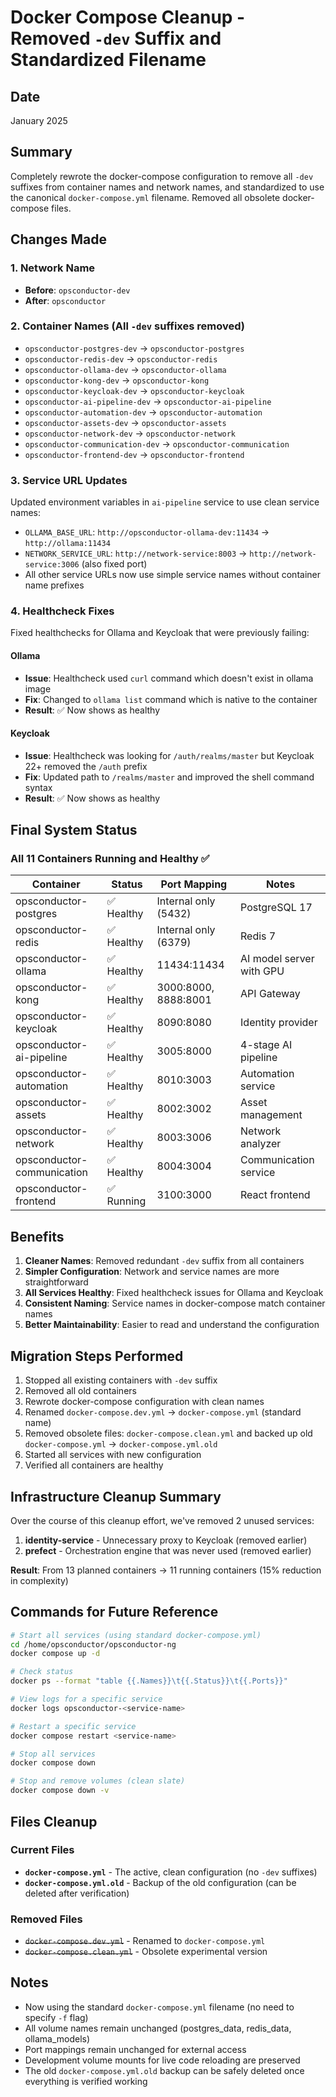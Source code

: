 # Docker Compose Cleanup - Removed `-dev` Suffix and Standardized Filename

## Date
January 2025

## Summary
Completely rewrote the docker-compose configuration to remove all `-dev` suffixes from container names and network names, and standardized to use the canonical `docker-compose.yml` filename. Removed all obsolete docker-compose files.

## Changes Made

### 1. Network Name
- **Before**: `opsconductor-dev`
- **After**: `opsconductor`

### 2. Container Names (All `-dev` suffixes removed)
- `opsconductor-postgres-dev` → `opsconductor-postgres`
- `opsconductor-redis-dev` → `opsconductor-redis`
- `opsconductor-ollama-dev` → `opsconductor-ollama`
- `opsconductor-kong-dev` → `opsconductor-kong`
- `opsconductor-keycloak-dev` → `opsconductor-keycloak`
- `opsconductor-ai-pipeline-dev` → `opsconductor-ai-pipeline`
- `opsconductor-automation-dev` → `opsconductor-automation`
- `opsconductor-assets-dev` → `opsconductor-assets`
- `opsconductor-network-dev` → `opsconductor-network`
- `opsconductor-communication-dev` → `opsconductor-communication`
- `opsconductor-frontend-dev` → `opsconductor-frontend`

### 3. Service URL Updates
Updated environment variables in `ai-pipeline` service to use clean service names:
- `OLLAMA_BASE_URL`: `http://opsconductor-ollama-dev:11434` → `http://ollama:11434`
- `NETWORK_SERVICE_URL`: `http://network-service:8003` → `http://network-service:3006` (also fixed port)
- All other service URLs now use simple service names without container name prefixes

### 4. Healthcheck Fixes
Fixed healthchecks for Ollama and Keycloak that were previously failing:

#### Ollama
- **Issue**: Healthcheck used `curl` command which doesn't exist in ollama image
- **Fix**: Changed to `ollama list` command which is native to the container
- **Result**: ✅ Now shows as healthy

#### Keycloak
- **Issue**: Healthcheck was looking for `/auth/realms/master` but Keycloak 22+ removed the `/auth` prefix
- **Fix**: Updated path to `/realms/master` and improved the shell command syntax
- **Result**: ✅ Now shows as healthy

## Final System Status

### All 11 Containers Running and Healthy ✅

| Container | Status | Port Mapping | Notes |
|-----------|--------|--------------|-------|
| opsconductor-postgres | ✅ Healthy | Internal only (5432) | PostgreSQL 17 |
| opsconductor-redis | ✅ Healthy | Internal only (6379) | Redis 7 |
| opsconductor-ollama | ✅ Healthy | 11434:11434 | AI model server with GPU |
| opsconductor-kong | ✅ Healthy | 3000:8000, 8888:8001 | API Gateway |
| opsconductor-keycloak | ✅ Healthy | 8090:8080 | Identity provider |
| opsconductor-ai-pipeline | ✅ Healthy | 3005:8000 | 4-stage AI pipeline |
| opsconductor-automation | ✅ Healthy | 8010:3003 | Automation service |
| opsconductor-assets | ✅ Healthy | 8002:3002 | Asset management |
| opsconductor-network | ✅ Healthy | 8003:3006 | Network analyzer |
| opsconductor-communication | ✅ Healthy | 8004:3004 | Communication service |
| opsconductor-frontend | ✅ Running | 3100:3000 | React frontend |

## Benefits

1. **Cleaner Names**: Removed redundant `-dev` suffix from all containers
2. **Simpler Configuration**: Network and service names are more straightforward
3. **All Services Healthy**: Fixed healthcheck issues for Ollama and Keycloak
4. **Consistent Naming**: Service names in docker-compose match container names
5. **Better Maintainability**: Easier to read and understand the configuration

## Migration Steps Performed

1. Stopped all existing containers with `-dev` suffix
2. Removed all old containers
3. Rewrote docker-compose configuration with clean names
4. Renamed `docker-compose.dev.yml` → `docker-compose.yml` (standard name)
5. Removed obsolete files: `docker-compose.clean.yml` and backed up old `docker-compose.yml` → `docker-compose.yml.old`
6. Started all services with new configuration
7. Verified all containers are healthy

## Infrastructure Cleanup Summary

Over the course of this cleanup effort, we've removed 2 unused services:
1. **identity-service** - Unnecessary proxy to Keycloak (removed earlier)
2. **prefect** - Orchestration engine that was never used (removed earlier)

**Result**: From 13 planned containers → 11 running containers (15% reduction in complexity)

## Commands for Future Reference

```bash
# Start all services (using standard docker-compose.yml)
cd /home/opsconductor/opsconductor-ng
docker compose up -d

# Check status
docker ps --format "table {{.Names}}\t{{.Status}}\t{{.Ports}}"

# View logs for a specific service
docker logs opsconductor-<service-name>

# Restart a specific service
docker compose restart <service-name>

# Stop all services
docker compose down

# Stop and remove volumes (clean slate)
docker compose down -v
```

## Files Cleanup

### Current Files
- **`docker-compose.yml`** - The active, clean configuration (no `-dev` suffixes)
- **`docker-compose.yml.old`** - Backup of the old configuration (can be deleted after verification)

### Removed Files
- ~~`docker-compose.dev.yml`~~ - Renamed to `docker-compose.yml`
- ~~`docker-compose.clean.yml`~~ - Obsolete experimental version

## Notes

- Now using the standard `docker-compose.yml` filename (no need to specify `-f` flag)
- All volume names remain unchanged (postgres_data, redis_data, ollama_models)
- Port mappings remain unchanged for external access
- Development volume mounts for live code reloading are preserved
- The old `docker-compose.yml.old` backup can be safely deleted once everything is verified working